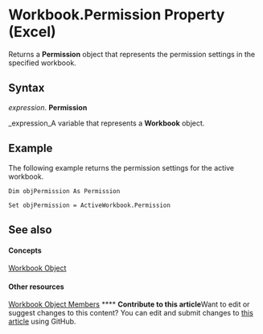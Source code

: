 
# Workbook.Permission Property (Excel)

Returns a  **Permission** object that represents the permission settings in the specified workbook.


## Syntax

 _expression_. **Permission**

 _expression_A variable that represents a  **Workbook** object.


## Example

The following example returns the permission settings for the active workbook.


```
Dim objPermission As Permission 
 
Set objPermission = ActiveWorkbook.Permission
```


## See also


#### Concepts


 [Workbook Object](8c00aa60-c974-eed3-0812-3c9625eb0d4c.md)
#### Other resources


 [Workbook Object Members](dce102a3-25de-3ff4-2ce5-bc56e08baca7.md)
****   **Contribute to this article**Want to edit or suggest changes to this content? You can edit and submit changes to  [this article](https://github.com/jhershey00/VBA_Excel_Test/OpenXMLCon/articles/ef04f56e-a04d-c3d9-fdda-611be7bf9d39.md) using GitHub.

